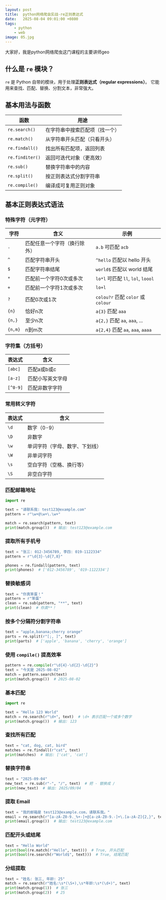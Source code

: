 ```yaml
---
layout: post
title:  python网络爬虫实战-re正则表达式
date:   2025-08-04 09:01:00 +0800
tags: 
    - python
    - web
image: 05.jpg
---
```


大家好，我是python网络爬虫这门课程的主要讲师geo

## 什么是 `re` 模块？

`re` 是 Python 自带的模块，用于处理**正则表达式（regular expressions）**。
它能用来查找、匹配、替换、分割文本，非常强大。

## 基本用法与函数

| 函数              | 用途              |
| --------------- | --------------- |
| `re.search()`   | 在字符串中搜索匹配项（找一个） |
| `re.match()`    | 从字符串开头匹配（只看开头）  |
| `re.findall()`  | 找出所有匹配项，返回列表    |
| `re.finditer()` | 返回可迭代对象（更高效）    |
| `re.sub()`      | 替换字符串中的内容       |
| `re.split()`    | 按正则表达式分割字符串     |
| `re.compile()`  | 编译成可复用正则对象      |

## 基本正则表达式语法

### 特殊字符（元字符）

| 字符      | 含义             | 示例                              |
| ------- | -------------- | ------------------------------- |
| `.`     | 匹配任意一个字符（换行除外） | `a.b` 可匹配 `acb`                 |
| `^`     | 匹配字符串开头        | `^hello` 匹配以 hello 开头           |
| `$`     | 匹配字符串结尾        | `world$` 匹配以 world 结尾           |
| `*`     | 匹配前一个字符0次或多次   | `lo*l` 可匹配 `ll`, `lol`, `loool` |
| `+`     | 匹配前一个字符1次或多次   | `lo+l`                          |
| `?`     | 匹配0次或1次        | `colou?r` 匹配 `color` 或 `colour` |
| `{n}`   | 恰好n次           | `a{3}` 匹配 `aaa`                 |
| `{n,}`  | 至少n次           | `a{2,}` 匹配 `aa`, `aaa`, ...     |
| `{n,m}` | n到m次           | `a{2,4}` 匹配 `aa`, `aaa`, `aaaa` |

### 字符集（方括号）

| 表达式      | 含义       |
| -------- | -------- |
| `[abc]`  | 匹配a或b或c  |
| `[a-z]`  | 匹配小写英文字母 |
| `[^0-9]` | 匹配非数字字符  |

### 常用转义字符

| 表达式  | 含义              |
| ---- | --------------- |
| `\d` | 数字（0-9）         |
| `\D` | 非数字             |
| `\w` | 单词字符（字母、数字、下划线） |
| `\W` | 非单词字符           |
| `\s` | 空白字符（空格、换行等）    |
| `\S` | 非空白字符           |

### 匹配邮箱地址

```python
import re

text = "请联系我: test123@example.com"
pattern = r"\w+@\w+\.\w+"

match = re.search(pattern, text)
print(match.group())  # 输出: test123@example.com
```

### 提取所有手机号

```python
text = "张三: 012-3456789, 李四: 019-1122334"
pattern = r"\d{3}-\d{7,8}"

phones = re.findall(pattern, text)
print(phones)  # ['012-3456789', '019-1122334']
```

### 替换敏感词

```python
text = "你真笨蛋！"
pattern = r"笨蛋"
clean = re.sub(pattern, "**", text)
print(clean)  # 你真**！
```

### 按多个分隔符分割字符串

```python
text = "apple,banana;cherry orange"
parts = re.split(r"[;, ]", text)
print(parts)  # ['apple', 'banana', 'cherry', 'orange']
```

### 使用 `compile()` 提高效率

```python
pattern = re.compile(r"\d{4}-\d{2}-\d{2}")
text = "今天是 2025-08-02"
match = pattern.search(text)
print(match.group())  # 2025-08-02
```

### **基本匹配**

```python
import re

text = "Hello 123 World"
match = re.search(r"\d+", text)  # \d+ 表示匹配一个或多个数字
print(match.group())  # 输出: 123
```

### **查找所有匹配**

```python
text = "cat, dog, cat, bird"
matches = re.findall(r"cat", text)
print(matches)  # 输出: ['cat', 'cat']
```

### **替换字符串**

```python
text = "2025-09-04"
new_text = re.sub(r"-", "/", text)  # 把 - 替换成 /
print(new_text)  # 输出: 2025/09/04
```

### **提取 Email**

```python
text = "我的邮箱是 test123@example.com，请联系我。"
email = re.search(r"[a-zA-Z0-9._%+-]+@[a-zA-Z0-9.-]+\.[a-zA-Z]{2,}", text)
print(email.group())  # 输出: test123@example.com
```

### **匹配开头或结尾**

```python
text = "Hello World"
print(bool(re.match(r"Hello", text)))  # True, 开头匹配
print(bool(re.search(r"World$", text)))  # True, 结尾匹配
```

### **分组提取**

```python
text = "姓名: 张三, 年龄: 25"
match = re.search(r"姓名:\s*(\S+),\s*年龄:\s*(\d+)", text)
print(match.group(1))  # 张三
print(match.group(2))  # 25
```
